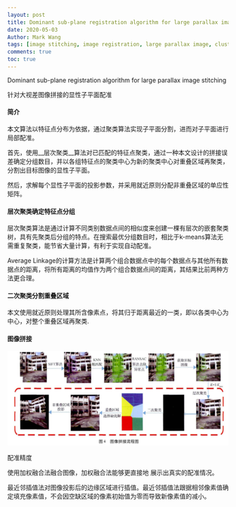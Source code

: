 ```yaml
---
layout: post
title: Dominant sub-plane registration algorithm for large parallax image stitching
date: 2020-05-03
Author: Mark Wang 
tags: [image stitching, image registration, large parallax image, clustering, dominant sub-plane]
comments: true
toc: true
---
```


Dominant sub-plane registration algorithm for large parallax image stitching

针对大视差图像拼接的显性子平面配准

#### 简介

本文算法以特征点分布为依据，通过聚类算法实现子平面分割，进而对子平面进行局部配准。

首先，使用__层次聚类__算法对已匹配的特征点聚类，通过一种本文设计的拼接误差确定分组数目，并以各组特征点的聚类中心为新的聚类中心对重叠区域再聚类，分割出目标图像的显性子平面。

然后，求解每个显性子平面的投影参数，并采用就近原则分配非重叠区域的单应性矩阵。

#### 层次聚类确定特征点分组

层次聚类算法是通过计算不同类别数据点间的相似度来创建一棵有层次的嵌套聚类树，具有先聚类后分组的特点。在搜索最优分组数目时，相比于k-means算法无需重复聚类，能节省大量计算，有利于实现自动配准。

Average Linkage的计算方法是计算两个组合数据点中的每个数据点与其他所有数据点的距离，将所有距离的均值作为两个组合数据点间的距离，其结果比前两种方法更合理。

#### 二次聚类分割重叠区域

本文使用就近原则处理其所含像素点，将其归于距离最近的一类，即以各类中心为 中心，对整个重叠区域再聚类.

#### 图像拼接

![image-20200507162428164](https://raw.githubusercontent.com/416215983/MarkWang/master/_posts/images/image-20200507162428164.png)

配准精度

使用加权融合法融合图像，加权融合法能够更直接地 展示出真实的配准情况。

最近邻插值法对图像投影后的边缘区域进行插值。最近邻插值法跟据相邻像素值确定填充像素值，不会因空缺区域的像素初始值为零而导致新像素值的减小。

